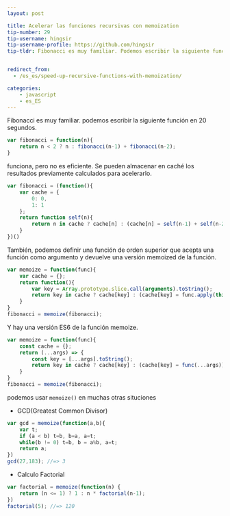 ```yaml
---
layout: post

title: Acelerar las funciones recursivas con memoization
tip-number: 29
tip-username: hingsir
tip-username-profile: https://github.com/hingsir
tip-tldr: Fibonacci es muy familiar. Podemos escribir la siguiente función en 20 segundos, pero no eficiente. Se puede almacenar en caché los resultados previamente calculados para acelerarlo.


redirect_from:
  - /es_es/speed-up-recursive-functions-with-memoization/

categories:
    - javascript
    - es_ES
---
```


Fibonacci es muy familiar. podemos escribir la siguiente función en 20 segundos.

```js
var fibonacci = function(n){
    return n < 2 ? n : fibonacci(n-1) + fibonacci(n-2);
}
```
funciona, pero no es eficiente. Se pueden almacenar en caché los resultados previamente calculados para acelerarlo.

```js
var fibonacci = (function(){
    var cache = {
        0: 0,
        1: 1
    };
    return function self(n){
        return n in cache ? cache[n] : (cache[n] = self(n-1) + self(n-2));
    }
})()
```
También, podemos definir una función de orden superior que acepta una función como argumento y devuelve una versión memoized de la función.

```js
var memoize = function(func){
    var cache = {};
    return function(){
        var key = Array.prototype.slice.call(arguments).toString();
        return key in cache ? cache[key] : (cache[key] = func.apply(this,arguments));
    }
}
fibonacci = memoize(fibonacci);
```
Y hay una versión ES6 de la función memoize.

```js
var memoize = function(func){
    const cache = {};
    return (...args) => {
        const key = [...args].toString();
        return key in cache ? cache[key] : (cache[key] = func(...args));
    }
}
fibonacci = memoize(fibonacci);
```
podemos usar `memoize()` en muchas otras situciones
* GCD(Greatest Common Divisor)

```js
var gcd = memoize(function(a,b){
    var t;
    if (a < b) t=b, b=a, a=t;
    while(b != 0) t=b, b = a%b, a=t;
    return a;
})
gcd(27,183); //=> 3
```
* Calculo Factorial

```js
var factorial = memoize(function(n) {
    return (n <= 1) ? 1 : n * factorial(n-1);
})
factorial(5); //=> 120
```

